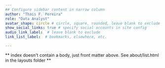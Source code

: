 ```yaml
---
## Configure sidebar content in narrow column
author: "Thais F. Pereira"
role: "Data Analyst"
avatar_shape: circle # circle, square, rounded, leave blank to exclude
show_social_links: true # specify social accounts in site config
audio_link_label:  # leave blank to exclude
link_list_label:  # bookmarks, elsewhere, etc.

---
```


** index doesn't contain a body, just front matter above.
See about/list.html in the layouts folder **